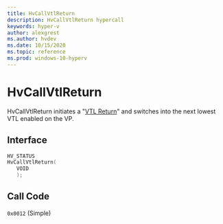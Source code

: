 ```yaml
---
title: HvCallVtlReturn
description: HvCallVtlReturn hypercall
keywords: hyper-v
author: alexgrest
ms.author: hvdev
ms.date: 10/15/2020
ms.topic: reference
ms.prod: windows-10-hyperv
---
```


# HvCallVtlReturn

HvCallVtlReturn initiates a "[VTL Return](../vsm.md#vtl-return)" and switches into the next lowest VTL enabled on the VP.

## Interface

 ```c
HV_STATUS
HvCallVtlReturn(
    VOID
    );
 ```

## Call Code

`0x0012` (Simple)